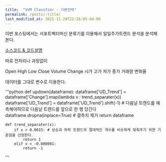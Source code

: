 ```yaml
---
title:  "SVM Classfier - 기본전략" 
permalink: /posts/:title/
last_modified_at: 2021-11-29T22:26:05-04:00
---
```


이번 포스팅에서는 서포트벡터머신 분류기를 이용해서 일일주가트렌드 분석을 분석해본다.


[소스코드 & 코드설명](https://github.com/meltingOcean/AI-Trade/blob/main/ML%20Quant%20Strategy/SVM_classifier.ipynb)


따로 전처리나 과정없이

Open	High	Low		Close	Volume		Change
시가	   고가	  저가	 종가		거래량		  변화율

데이터를 그대로 변수로 이용한다.

'''python
	def updown(dataframe):
    	dataframe['UD_Trend'] = dataframe['Change'].map(lambda x : trend_separater(x)) 
    	dataframe['UD_Trend'] = dataframe['UD_Trend'].shift(-1)  # 다음날 트렌드를 예측해야하므로 다음날 트렌드를 앞으로 한 행 당긴다
    	dataframe.dropna(inplace=True)  # 결측치 제거
    	return dataframe

	def trend_separater(x):
    	if x > 0.0015: # 상승과 하락 트렌드의 절대적인 개수를 비슷하게 맞춰주기 위한 기준점을 선정한다.
        	return 1
    	elif x < -0.000001:
        	return -1
'''
